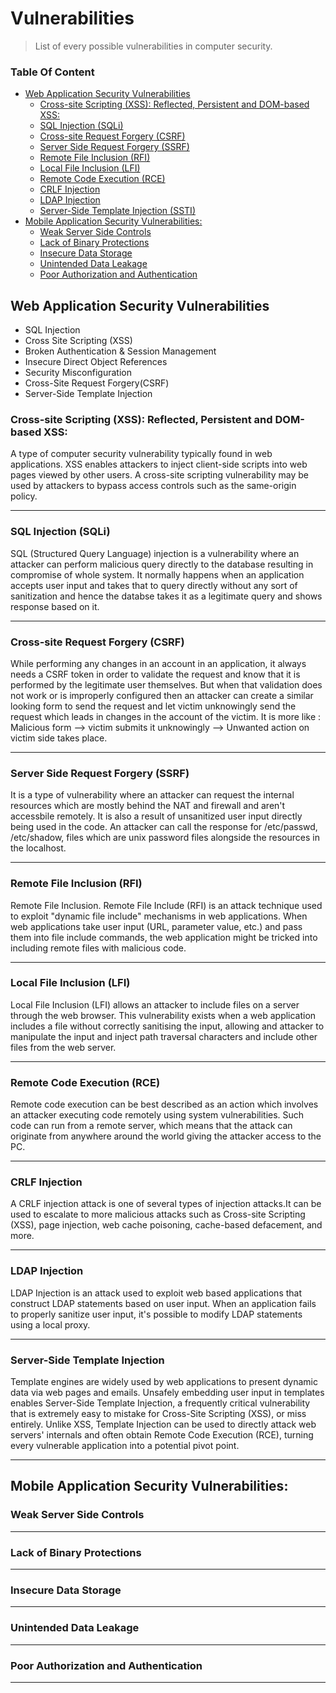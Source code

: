 # Vulnerabilities
> List of every possible vulnerabilities in computer security.



### Table Of Content
- [Web Application Security Vulnerabilities](#web-application-security-vulnerabilities)
  - [Cross-site Scripting (XSS): Reflected, Persistent and DOM-based XSS:](#cross-site-scripting-xss-reflected-persistent-and-dom-based-xss)
  - [SQL Injection (SQLi)](#sql-injection-sqli)
  - [Cross-site Request Forgery (CSRF)](#cross-site-request-forgery-csrf)
  - [Server Side Request Forgery (SSRF)](#server-side-request-forgery-ssrf)
  - [Remote File Inclusion (RFI)](#remote-file-inclusion-rfi)
  - [Local File Inclusion (LFI)](#local-file-inclusion-lfi)
  - [Remote Code Execution (RCE)](#remote-code-execution-rce)
  - [CRLF Injection](#crlf-injection)
  - [LDAP Injection](#ldap-injection)
  - [Server-Side Template Injection (SSTI)](#server-side-template-injection-ssti)
- [Mobile Application Security Vulnerabilities:](#mobile-application-security-vulnerabilities)
  - [Weak Server Side Controls](#weak-server-side-controls)
  - [Lack of Binary Protections](#lack-of-binary-protections)
  - [Insecure Data Storage](#insecure-data-storage)
  - [Unintended Data Leakage](#unintended-data-leakage)
  - [Poor Authorization and Authentication](#poor-authorization-and-authentication)



## Web Application Security Vulnerabilities
- SQL Injection
- Cross Site Scripting (XSS)
- Broken Authentication & Session Management
- Insecure Direct Object References
- Security Misconfiguration
- Cross-Site Request Forgery(CSRF)
- Server-Side Template Injection

### Cross-site Scripting (XSS): Reflected, Persistent and DOM-based XSS:

A type of computer security vulnerability typically found in web applications. XSS enables attackers to inject client-side 
scripts into web pages viewed by other users. A cross-site scripting vulnerability may be used by attackers to bypass 
access controls such as the same-origin policy.

----

### SQL Injection (SQLi)

SQL (Structured Query Language) injection is a vulnerability where an attacker can perform malicious query directly to the database 
resulting in compromise of whole system. It normally happens when an application accepts user input and takes that to query directly 
without any sort of sanitization and hence the databse takes it as a legitimate query and shows response based on it. 

----

### Cross-site Request Forgery (CSRF)

While performing any changes in an account in an application, it always needs a CSRF token in order to validate the request and know that it is performed by the legitimate user themselves. But when that validation does not work or is improperly configured then 
an attacker can create a similar looking form to send the request and let victim unknowingly send the request which leads in changes 
in the account of the victim. It is more like : Malicious form --> victim submits it unknowingly --> Unwanted action on victim side takes place.

----

### Server Side Request Forgery (SSRF)

It is a type of vulnerability where an attacker can request the internal resources which are mostly behind the NAT and firewall and aren't accessbile remotely. It is also a result of unsanitized user input directly being used in the code. An attacker can call the response for /etc/passwd, /etc/shadow, files which are unix password files alongside the resources in the localhost.

----


### Remote File Inclusion (RFI)

  Remote File Inclusion. Remote File Include (RFI) is an attack technique used to exploit "dynamic file include" mechanisms in web applications.
 When web applications take user input (URL, parameter value, etc.) and pass them into file include commands, the web application might be tricked 
 into including remote files with malicious code.

----

### Local File Inclusion (LFI)

Local File Inclusion (LFI) allows an attacker to include files on a server through the web browser. This vulnerability exists when a web application includes a file without correctly sanitising the input, allowing and attacker to manipulate the input and inject path traversal characters and include other files from the web server.

----

### Remote Code Execution (RCE)

Remote code execution can be best described as an action which involves an attacker executing code remotely using system vulnerabilities. Such code can run
 from a remote server, which means that the attack can originate from anywhere around the world giving the attacker access to the PC.

----

### CRLF Injection
A CRLF injection attack is one of several types of injection attacks.It can be used to escalate to more malicious attacks such as Cross-site Scripting (XSS),
page injection, web cache poisoning, cache-based defacement, and more.

----

### LDAP Injection

LDAP Injection is an attack used to exploit web based applications that construct LDAP statements based on user input. When an application fails to properly sanitize user input, it's possible to modify LDAP statements using a local proxy. 

----

### Server-Side Template Injection

Template engines are widely used by web applications to present dynamic data via web pages and emails. Unsafely embedding user input in templates enables Server-Side Template Injection, a frequently critical vulnerability that is extremely easy to mistake for Cross-Site Scripting (XSS), or miss entirely. Unlike XSS, Template Injection can be used to directly attack web servers' internals and often obtain Remote Code Execution (RCE), turning every vulnerable application into a potential pivot point. 

----

## Mobile Application Security Vulnerabilities:

### Weak Server Side Controls

----

### Lack of Binary Protections

----

### Insecure Data Storage

----

### Unintended Data Leakage

----

### Poor Authorization and Authentication

----
